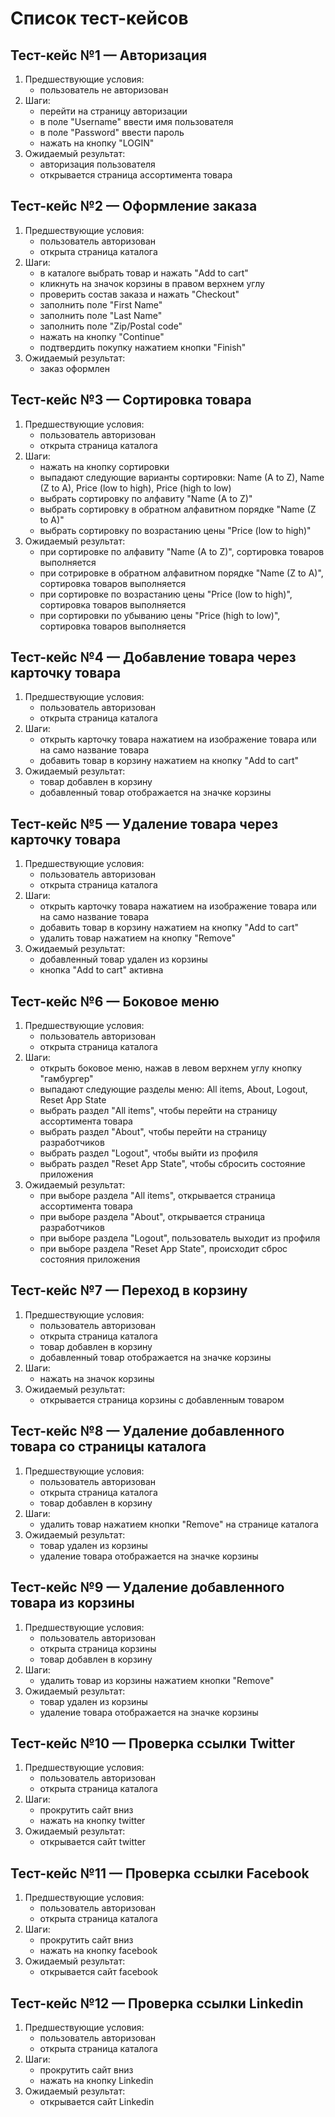 # Список тест-кейсов

## Тест-кейс №1 — Авторизация

1. Предшествующие условия:
    - пользователь не авторизован
2. Шаги:
    - перейти на страницу авторизации
    - в поле "Username" ввести имя пользователя
    - в поле "Password" ввести пароль
    - нажать на кнопку "LOGIN"
3. Ожидаемый результат:
    - авторизация пользователя
    - открывается страница ассортимента товара

## Тест-кейс №2 — Оформление заказа

1. Предшествующие условия:
    - пользователь авторизован
    - открыта страница каталога
2. Шаги:
    - в каталоге выбрать товар и нажать "Add to cart"
    - кликнуть на значок корзины в правом верхнем углу
    - проверить состав заказа и нажать "Checkout"
    - заполнить поле "First Name"
    - заполнить поле "Last Name"
    - заполнить поле "Zip/Postal code"
    - нажать на кнопку "Continue"
    - подтвердить покупку нажатием кнопки "Finish"
3. Ожидаемый результат:
    - заказ оформлен

## Тест-кейс №3 — Сортировка товара

1. Предшествующие условия:
    - пользователь авторизован
    - открыта страница каталога
2. Шаги:
    - нажать на кнопку сортировки
    - выпадают следующие варианты сортировки: Name (A to Z), Name (Z to A), Price (low to high), Price (high to low)
    - выбрать сортировку по алфавиту "Name (A to Z)"
    - выбрать сортировку в обратном алфавитном порядке "Name (Z to A)"
    - выбрать сортировку по возрастанию цены "Price (low to high)"
3. Ожидаемый результат:
    - при сортировке по алфавиту "Name (A to Z)", сортировка товаров выполняется
    - при сотрировке в обратном алфавитном порядке "Name (Z to A)", сортировка товаров выполняется
    - при сортировке по возрастанию цены "Price (low to high)", сортировка товаров выполняется
    - при сортировки по убыванию цены "Price (high to low)", сортировка товаров выполняется

## Тест-кейс №4 — Добавление товара через карточку товара

1. Предшествующие условия:
    - пользователь авторизован
    - открыта страница каталога
2. Шаги:
    - открыть карточку товара нажатием на изображение товара или на само название товара
    - добавить товар в корзину нажатием на кнопку "Add to cart"
3. Ожидаемый результат:
    - товар добавлен в корзину
    - добавленный товар отображается на значке корзины 

## Тест-кейс №5 — Удаление товара через карточку товара

1. Предшествующие условия:
    - пользователь авторизован
    - открыта страница каталога
2. Шаги:
    - открыть карточку товара нажатием на изображение товара или на само название товара
    - добавить товар в корзину нажатием на кнопку "Add to cart"
    - удалить товар нажатием на кнопку "Remove"
3. Ожидаемый результат:
    - добавленный товар удален из корзины
    - кнопка "Add to cart" активна

## Тест-кейс №6 — Боковое меню

1. Предшествующие условия:
    - пользователь авторизован
    - открыта страница каталога
2. Шаги:
    - открыть боковое меню, нажав в левом верхнем углу кнопку "гамбургер"
    - выпадают следующие разделы меню:  All items, About, Logout, Reset App State
    - выбрать раздел "All items", чтобы перейти на страницу ассортимента товара
    - выбрать раздел "About", чтобы перейти на страницу разработчиков
    - выбрать раздел "Logout", чтобы выйти из профиля
    - выбрать раздел "Reset App State", чтобы сбросить состояние приложения
3. Ожидаемый результат:
    - при выборе раздела "All items", открывается страница ассортимента товара
    - при выборе раздела "About", открывается страница разработчиков
    - при выборе раздела "Logout", пользователь выходит из профиля
    - при выборе раздела "Reset App State", происходит сброс состояния приложения

## Тест-кейс №7 — Переход в корзину

1. Предшествующие условия:
    - пользователь авторизован
    - открыта страница каталога
    - товар добавлен в корзину
    - добавленный товар отображается на значке корзины
2. Шаги:
    - нажать на значок корзины 
3. Ожидаемый результат:
    - открывается страница корзины с добавленным товаром

## Тест-кейс №8 — Удаление добавленного товара со страницы каталога

1. Предшествующие условия:
    - пользователь авторизован
    - открыта страница каталога
    - товар добавлен в корзину
2. Шаги:
    - удалить товар нажатием кнопки "Remove" на странице каталога
3. Ожидаемый результат:
    - товар удален из корзины
    - удаление товара отображается на значке корзины
   
## Тест-кейс №9 — Удаление добавленного товара из корзины

1. Предшествующие условия:
    - пользователь авторизован
    - открыта страница корзины
    - товар добавлен в корзину
2. Шаги:
    - удалить товар из корзины нажатием кнопки "Remove"
3. Ожидаемый результат:
    - товар удален из корзины
    - удаление товара отображается на значке корзины

## Тест-кейс №10 — Проверка ссылки Twitter

1. Предшествующие условия:
    - пользователь авторизован
    - открыта страница каталога
2. Шаги:
    - прокрутить сайт вниз
    - нажать на кнопку twitter
3. Ожидаемый результат:
    - открывается сайт twitter

## Тест-кейс №11 — Проверка ссылки Facebook

1. Предшествующие условия:
    - пользователь авторизован
    - открыта страница каталога
2. Шаги:
    - прокрутить сайт вниз
    - нажать на кнопку facebook
3. Ожидаемый результат:
    - открывается сайт facebook

## Тест-кейс №12 — Проверка ссылки Linkedin

1. Предшествующие условия:
    - пользователь авторизован
    - открыта страница каталога
2. Шаги:
    - прокрутить сайт вниз
    - нажать на кнопку Linkedin
3. Ожидаемый результат:
    - открывается сайт Linkedin


   
   
   


    

    
